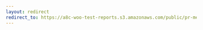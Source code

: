 ```yaml
---
layout: redirect
redirect_to: https://a8c-woo-test-reports.s3.amazonaws.com/public/pr-merge/44807/api/index.html
---
```

